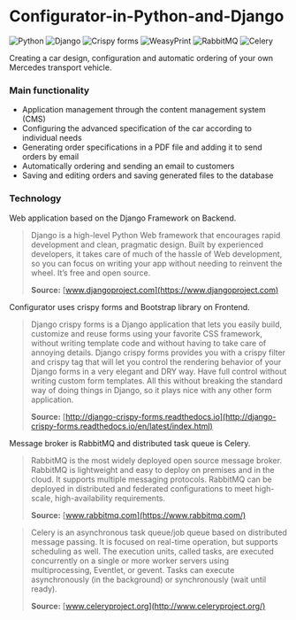# Configurator-in-Python-and-Django

![Python](https://img.shields.io/badge/Python-3.4-blue.svg)
![Django](https://img.shields.io/badge/Django-1.11-blue.svg)
![Crispy forms](https://img.shields.io/badge/Crispy_forms-1.61-blue.svg)
![WeasyPrint](https://img.shields.io/badge/WeasyPrint-0.36-blue.svg)
![RabbitMQ](https://img.shields.io/badge/RabbitMQ-3.7-blue.svg)
![Celery](https://img.shields.io/badge/Celery-4.02-blue.svg)

Creating a car design, configuration and automatic ordering of your own Mercedes transport vehicle.

### Main functionality

- Application management through the content management system (CMS)
- Configuring the advanced specification of the car according to individual needs
- Generating order specifications in a PDF file and adding it to send orders by email
- Automatically ordering and sending an email to customers
- Saving and editing orders and saving generated files to the database

### Technology

Web application based on the Django Framework on Backend.

>Django is a high-level Python Web framework that encourages rapid development and clean, pragmatic design. Built by experienced developers, it takes care of much of the hassle of Web development, so you can focus on writing your app without needing to reinvent the wheel. It’s free and open source.
>
>**Source:** [www.djangoproject.com](https://www.djangoproject.com)

Configurator uses crispy forms and Bootstrap library on Frontend.

>Django crispy forms is a Django application that lets you easily build, customize and reuse forms using your favorite CSS framework, without writing template code and without having to take care of annoying details. Django crispy forms provides you with a crispy filter and crispy tag that will let you control the rendering behavior of your Django forms in a very elegant and DRY way. Have full control without writing custom form templates. All this without breaking the standard way of doing things in Django, so it plays nice with any other form application.
>
>**Source:** [http://django-crispy-forms.readthedocs.io](http://django-crispy-forms.readthedocs.io/en/latest/index.html)


Message broker is RabbitMQ and distributed task queue is Celery.


>RabbitMQ is the most widely deployed open source message broker. RabbitMQ is lightweight and easy to deploy on premises and in the cloud. It supports multiple messaging protocols. RabbitMQ can be deployed in distributed and federated configurations to meet high-scale, high-availability requirements.
>
>**Source:** [www.rabbitmq.com](https://www.rabbitmq.com/)

>Celery is an asynchronous task queue/job queue based on distributed message passing. It is focused on real-time operation, but supports scheduling as well. The execution units, called tasks, are executed concurrently on a single or more worker servers using multiprocessing, Eventlet, or gevent. Tasks can execute asynchronously (in the background) or synchronously (wait until ready).
>
>**Source:** [www.celeryproject.org](http://www.celeryproject.org/)